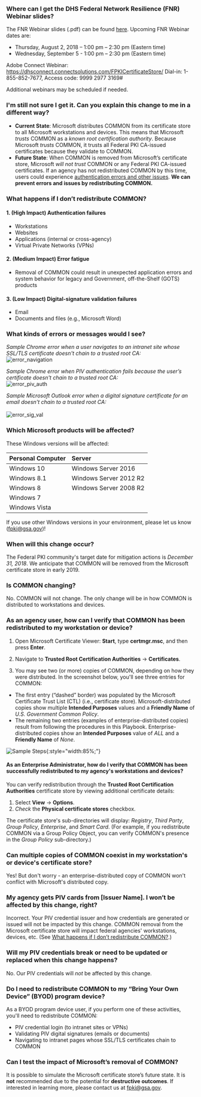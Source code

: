 <br>

### Where can I get the DHS Federal Network Resilience (FNR) Webinar slides?
The FNR Webinar slides (.pdf) can be found <a target="_blank" href="{{site.baseurl}}/docs/FPKI_Trust_Removal_-_FNR_Webinar_07182018.pdf">here</a>. Upcoming FNR Webinar dates are:
* Thursday, August 2, 2018 – 1:00 pm – 2:30 pm (Eastern time)
* Wednesday, September 5 - 1:00 pm – 2:30 pm (Eastern time)

Adobe Connect Webinar:
https://dhsconnect.connectsolutions.com/FPKICertificateStore/
Dial-in:  1-855-852-7677, Access code: 9999 2977 3169#

Additional webinars may be scheduled if needed.

### I'm still not sure I get it. Can you explain this change to me in a different way?
- **Current State**: Microsoft distributes COMMON from its certificate store to all Microsoft workstations and devices. This means that Microsoft *trusts* COMMON as a *known root certification authority*. Because Microsoft *trusts* COMMON, it trusts all Federal PKI CA-issued certificates because they validate to COMMON.
- **Future State**: When COMMON is removed from Microsoft’s certificate store, Microsoft *will not trust* COMMON or any Federal PKI CA-issued certificates. If an agency has not redistributed COMMON by this time, users could experience [authentication errors and other issues](#what-happens-if-i-dont-redistribute-common). **We can prevent errors and issues by redistributing COMMON.**


### What happens if I don’t redistribute COMMON?

#### 1. (High Impact) Authentication failures
- Workstations 
- Websites  
- Applications (internal or cross-agency)
- Virtual Private Networks (VPNs)

#### 2. (Medium Impact) Error fatigue
- Removal of COMMON could result in unexpected application errors and system behavior for legacy and Government, off-the-Shelf (GOTS) products

#### 3. (Low Impact) Digital-signature validation failures
- Email
- Documents and files (e.g., Microsoft Word)


### What kinds of errors or messages would I see?

*Sample Chrome error when a user navigates to an intranet site whose SSL/TLS certificate doesn't chain to a trusted root CA:*
     <br>
     ![error_navigation]({{site.baseurl}}/img/error_navigation.png)

*Sample Chrome error when PIV authentication fails because the user’s certificate doesn't chain to a trusted root CA:*
     <br>
     ![error_piv_auth]({{site.baseurl}}/img/error_piv_auth.png)

*Sample Microsoft Outlook error when a digital signature certificate for an email doesn't chain to a trusted root CA:*
     <br>
     <br>
     ![error_sig_val]({{site.baseurl}}/img/error_sig_val.png)

### Which Microsoft products will be affected?
These Windows versions will be affected:

| **Personal Computer** |  **Server** | 
| :-------- |  :-------- | 
| Windows 10  | Windows Server 2016 |
| Windows 8.1   | Windows Server 2012 R2 |
| Windows 8   | Windows Server 2008 R2 |
| Windows 7   | |
| Windows Vista   | | 

If you use other Windows versions in your environment, please let us know (fpki@gsa.gov)!

### When will this change occur?

The Federal PKI community's target date for mitigation actions is *December 31, 2018*.  We anticipate that COMMON will be removed from the Microsoft certificate store in early 2019.

### Is COMMON changing?

No. COMMON will not change. The only change will be in how COMMON is distributed to workstations and devices.


### As an agency user, how can I verify that COMMON has been redistributed to my workstation or device?

1. Open Microsoft Certificate Viewer:  **Start**, type **certmgr.msc**, and then press **Enter**.

2. Navigate to **Trusted Root Certification Authorities** -> **Certificates**. 

3. You may see two (or more) copies of COMMON, depending on how they were distributed. In the screenshot below, you'll see three entries for COMMON:
- The first entry (“dashed” border) was populated by the Microsoft Certificate Trust List (CTL) (i.e., certificate store). Microsoft-distributed copies show multiple **Intended Purposes** values and a **Friendly Name** of *U.S. Government Common Policy*.
- The remaining two entries (examples of enterprise-distributed copies) result from following the procedures in this Playbook. Enterprise-distributed copies show an **Intended Purposes** value of *ALL* and a **Friendly Name** of *None*.

![Sample Steps]({{site.baseurl}}/img/verify_trust.png){:style="width:85%;"}

#### As an Enterprise Administrator, how do I verify that COMMON has been successfully redistributed to my agency's workstations and devices?

You can verify redistribution through the **Trusted Root Certification Authorities** certificate store by viewing additional certificate details:  

1. Select **View** -> **Options**.
2. *Check* the **Physical certificate stores** checkbox. 

The certificate store's sub-directories will display: *Registry*, *Third Party*, *Group Policy*, *Enterprise*, and *Smart Card*. (For example, if you redistribute COMMON via a Group Policy Object, you can verify COMMON's presence in the *Group Policy* sub-directory.) 

### Can multiple copies of COMMON coexist in my workstation's or device's certificate store?

Yes! But don't worry - an enterprise-distributed copy of COMMON won't conflict with Microsoft's distributed copy. 


### My agency gets PIV cards from [Issuer Name]. I won’t be affected by this change, right?

Incorrect. Your PIV credential issuer and how credentials are generated or issued will not be impacted by this change. COMMON removal from the Microsoft certificate store will impact federal agencies' workstations, devices, etc. (See [What happens if I don’t redistribute COMMON?](#what-happens-if-i-dont-redistribute-common).)   

### Will my PIV credentials break or need to be updated or replaced when this change happens?

No. Our PIV credentials will *not* be affected by this change. 

### Do I need to redistribute COMMON to my “Bring Your Own Device” (BYOD) program device?

As a BYOD program device user, if you perform one of these activities, you'll need to redistribute COMMON:
- PIV credential login (to intranet sites or VPNs) 
- Validating PIV digital signatures (emails or documents)
- Navigating to intranet pages whose SSL/TLS certificates chain to COMMON


### Can I test the impact of Microsoft’s removal of COMMON?

It is possible to simulate the Microsoft certificate store’s future state.  It is **not** recommended due to the potential for **destructive outcomes**. If interested in learning more, please contact us at fpki@gsa.gov.
